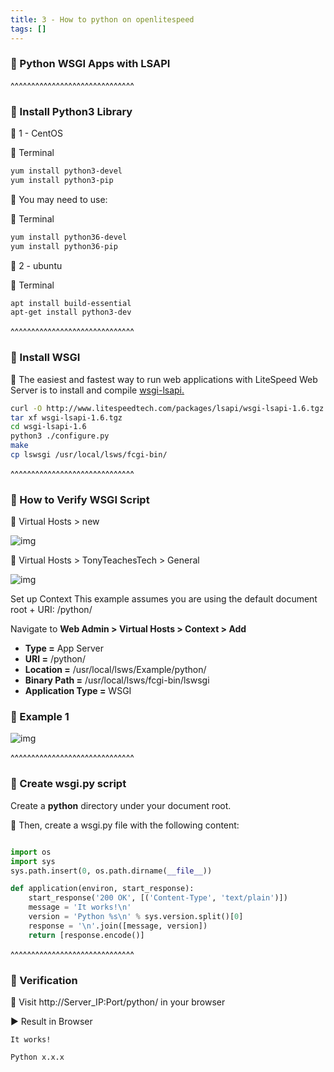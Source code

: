 ```yaml
---
title: 3 - How to python on openlitespeed
tags: []
---
```


### 💬 Python WSGI Apps with LSAPI
^^^^^^^^^^^^^^^^^^^^^^^^^^^^^^
### 💬 Install Python3 Library

📌 1 - CentOS

🔰 Terminal
```sh
yum install python3-devel
yum install python3-pip
```

💬 You may need to use:

🔰 Terminal
```sh
yum install python36-devel
yum install python36-pip
```


📌 2 - ubuntu

🔰 Terminal
```sh
apt install build-essential
apt-get install python3-dev
```
^^^^^^^^^^^^^^^^^^^^^^^^^^^^^^
### 💬 Install WSGI

💬 The easiest and fastest way to run web applications with LiteSpeed Web Server is to install and compile [wsgi-lsapi.](https://www.litespeedtech.com/open-source/litespeed-sapi/download)

```sh
curl -O http://www.litespeedtech.com/packages/lsapi/wsgi-lsapi-1.6.tgz
tar xf wsgi-lsapi-1.6.tgz
cd wsgi-lsapi-1.6
python3 ./configure.py
make
cp lswsgi /usr/local/lsws/fcgi-bin/
```

^^^^^^^^^^^^^^^^^^^^^^^^^^^^^^
### 💬 How to Verify WSGI Script

🔰 Virtual Hosts > new

![img](http://127.0.0.1:5555/LiteSpeed/2021/6.png)

🔰 Virtual Hosts > TonyTeachesTech > General

![img](http://127.0.0.1:5555/LiteSpeed/2021/7.png)


Set up Context
This example assumes you are using the default document root + URI: /python/

Navigate to **Web Admin > Virtual Hosts > Context > Add**

* **Type =** App Server
* **URI =** /python/
* **Location =** /usr/local/lsws/Example/python/
* **Binary Path =** /usr/local/lsws/fcgi-bin/lswsgi
* **Application Type =** WSGI


### 💬 Example 1
![img](http://127.0.0.1:5555/LiteSpeed/2021/8.png)

^^^^^^^^^^^^^^^^^^^^^^^^^^^^^^

### 💬 Create wsgi.py script

Create a **python** directory under your document root.

🔰 Then, create a wsgi.py file with the following content:

```python

import os
import sys
sys.path.insert(0, os.path.dirname(__file__))

def application(environ, start_response):
    start_response('200 OK', [('Content-Type', 'text/plain')])
    message = 'It works!\n'
    version = 'Python %s\n' % sys.version.split()[0]
    response = '\n'.join([message, version])
    return [response.encode()]
```

^^^^^^^^^^^^^^^^^^^^^^^^^^^^^^

### 💬 Verification
💬 Visit http://Server_IP:Port/python/ in your browser 

▶️ Result in Browser
```
It works!

Python x.x.x
```
